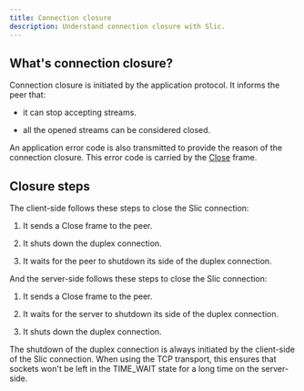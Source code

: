 ```yaml
---
title: Connection closure
description: Understand connection closure with Slic.
---
```


## What's connection closure?

Connection closure is initiated by the application protocol. It informs the peer that:

- it can stop accepting streams.

- all the opened streams can be considered closed.

An application error code is also transmitted to provide the reason of the connection closure. This error code is carried by the [Close](LINK) frame.

## Closure steps

The client-side follows these steps to close the Slic connection:

1. It sends a Close frame to the peer.

2. It shuts down the duplex connection.

3. It waits for the peer to shutdown its side of the duplex connection.

And the server-side follows these steps to close the Slic connection:

1. It sends a Close frame to the peer.

2. It waits for the server to shutdown its side of the duplex connection.

3. It shuts down the duplex connection.

The shutdown of the duplex connection is always initiated by the client-side of the Slic connection. When using the TCP
transport, this ensures that sockets won't be left in the TIME_WAIT state for a long time on the server-side.
